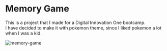 # Memory Game
This is a project that I made for a Digital Innovation One bootcamp.  
I have decided to make it with pokemon theme, since I liked pokemon a lot when I was a kid.


![memory-game](https://user-images.githubusercontent.com/76739275/171426877-03322845-f728-40d5-a6ac-3c0eeb29ea72.png)
